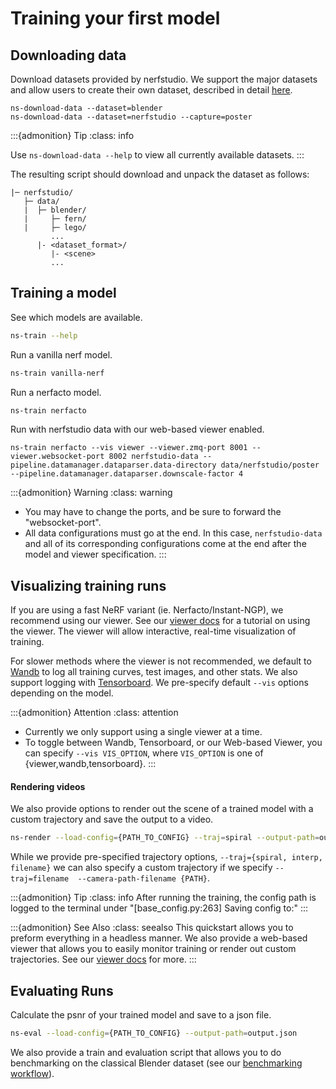 # Training your first model

## Downloading data

Download datasets provided by nerfstudio. We support the major datasets and allow users to create their own dataset, described in detail [here](./custom_dataset.md).

```
ns-download-data --dataset=blender
ns-download-data --dataset=nerfstudio --capture=poster
```

:::{admonition} Tip
:class: info

Use `ns-download-data --help` to view all currently available datasets.
  :::

The resulting script should download and unpack the dataset as follows:

```
|─ nerfstudio/
   ├─ data/
   |  ├─ blender/
   |     ├─ fern/
   |     ├─ lego/
         ...
      |- <dataset_format>/
         |- <scene>
         ...
```

## Training a model

See which models are available.
```bash
ns-train --help
```

Run a vanilla nerf model.

```bash
ns-train vanilla-nerf
```

Run a nerfacto model.

```bash
ns-train nerfacto
```

Run with nerfstudio data with our web-based viewer enabled. 
```
ns-train nerfacto --vis viewer --viewer.zmq-port 8001 --viewer.websocket-port 8002 nerfstudio-data --pipeline.datamanager.dataparser.data-directory data/nerfstudio/poster --pipeline.datamanager.dataparser.downscale-factor 4
```

:::{admonition} Warning
:class: warning

* You may have to change the ports, and be sure to forward the "websocket-port".
* All data configurations must go at the end. In this case, `nerfstudio-data` and all of its corresponding configurations come at the end after the model and viewer specification.
  :::

## Visualizing training runs

If you are using a fast NeRF variant (ie. Nerfacto/Instant-NGP), we recommend using our viewer. See our [viewer docs](viewer_quickstart.md) for a tutorial on using the viewer. The viewer will allow interactive, real-time visualization of training.

For slower methods where the viewer is not recommended, we default to [Wandb](https://wandb.ai/site) to log all training curves, test images, and other stats. We also support logging with [Tensorboard](https://www.tensorflow.org/tensorboard). We pre-specify default `--vis` options depending on the model.

:::{admonition} Attention
:class: attention

- Currently we only support using a single viewer at a time. 
- To toggle between Wandb, Tensorboard, or our Web-based Viewer, you can specify `--vis VIS_OPTION`, where `VIS_OPTION` is one of {viewer,wandb,tensorboard}.
  :::

#### Rendering videos
We also provide options to render out the scene of a trained model with a custom trajectory and save the output to a video.

```bash
ns-render --load-config={PATH_TO_CONFIG} --traj=spiral --output-path=output.mp4
```

While we provide pre-specified trajectory options, `--traj={spiral, interp, filename}` we can also specify a custom trajectory if we specify `--traj=filename  --camera-path-filename {PATH}`. 

:::{admonition} Tip
:class: info
After running the training, the config path is logged to the terminal under "[base_config.py:263] Saving config to:"
  :::

:::{admonition} See Also
:class: seealso
This quickstart allows you to preform everything in a headless manner. 
We also provide a web-based viewer that allows you to easily monitor training or render out custom trajectories. 
See our [viewer docs](viewer_quickstart.md) for more.
  :::

## Evaluating Runs
Calculate the psnr of your trained model and save to a json file.
```bash
ns-eval --load-config={PATH_TO_CONFIG} --output-path=output.json
```

We also provide a train and evaluation script that allows you to do benchmarking on the classical Blender dataset (see our [benchmarking workflow](../developer_guides/benchmarking.md)).